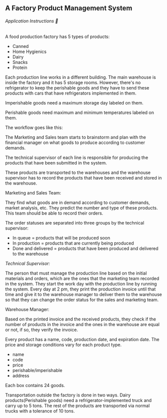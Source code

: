 ## A Factory Product Management System
###### Application Instructions :bookmark_tabs:

A food production factory has 5 types of products:
- Canned
- Home Hygienics
- Dairy
- Snacks
- Protein

Each production line works in a different building. The main warehouse is inside the factory and it has 5 storage rooms. However, there's no refrigerator to keep the perishable goods and they have to send these products with cars that have refrigerators implemented in them.

Imperishable goods need a maximum storage day labeled on them.

Perishable goods need maximum and minimum temperatures labeled on them.

The workflow goes like this:

The Marketing and Sales team starts to brainstorm and plan with the financial manager on what goods to produce according to customer demands.

The technical supervisor of each line is responsible for producing the products that have been submitted in the system.

These products are transported to the warehouses and the warehouse supervisor has to 
record the products that have been received and stored in the warehouse.

Marketing and Sales Team:

They find what goods are in demand according to customer demands, market analysis, etc. They predict the number and type of these products. This team should be able to record their orders. 

The order statuses are separated into three groups by the technical supervisor:

- In queue = products that will be produced soon
- In production = products that are currently being produced 
- Done and delivered = products that have been produced and delivered to the warehouse

*Technical Supervisor:*

The person that must manage the production line based on the initial materials and orders, which are the ones that the marketing team recorded in the system. They start the work day with the production line by running the system. Every day at 2 pm, they print the production invoice until that time and give it to the warehouse manager to deliver them to the warehouse so that they can change the order status for the sales and marketing team.

Warehouse Manager:

Based on the printed invoice and the received products, they check if the number of products in the invoice and the ones in the warehouse are equal or not, if so, they verify the invoice.

Every product has a name, code, production date, and expiration date. The price and storage conditions vary for each product type.

- name
- code
- price
- perishable/imperishable
- address

Each box contains 24 goods.

Transportation outside the factory is done in two ways. Dairy products(Perishable goods) need a refrigerator-implemented truck and carry up to 5 tons. The rest of the products are transported via normal trucks with a tolerance of 10 tons.

